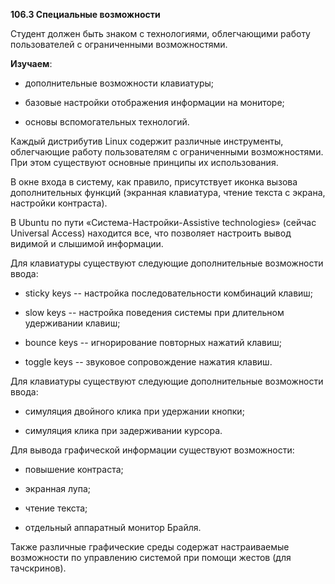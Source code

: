 **106.3 Специальные возможности**

Студент должен быть знаком с технологиями, облегчающими работу
пользователей с ограниченными возможностями.

**Изучаем**:

- дополнительные возможности клавиатуры;

- базовые настройки отображения информации на мониторе;

- основы вспомогательных технологий.

Каждый дистрибутив Linux содержит различные инструменты, облегчающие
работу пользователям с ограниченными возможностями. При этом существуют
основные принципы их использования.

В окне входа в систему, как правило, присутствует иконка вызова
дополнительных функций (экранная клавиатура, чтение текста с экрана,
настройки контраста).

В Ubuntu по пути «Система-Настройки-Assistive technologies» (сейчас
Universal Access) находится все, что позволяет настроить вывод видимой и
слышимой информации.

Для клавиатуры существуют следующие дополнительные возможности ввода:

- sticky keys -- настройка последовательности комбинаций клавиш;

- slow keys -- настройка поведения системы при длительном удерживании
  клавиш;

- bounce keys -- игнорирование повторных нажатий клавиш;

- toggle keys -- звуковое сопровождение нажатия клавиш.

Для клавиатуры существуют следующие дополнительные возможности ввода:

- симуляция двойного клика при удержании кнопки;

- симуляция клика при задерживании курсора.

Для вывода графической информации существуют возможности:

- повышение контраста;

- экранная лупа;

- чтение текста;

- отдельный аппаратный монитор Брайля.

Также различные графические среды содержат настраиваемые возможности по
управлению системой при помощи жестов (для тачскринов).
